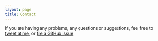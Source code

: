 ```yaml
---
layout: page
title: Contact
---
```


If you are having any problems, any questions or suggestions, feel free to [tweet at me](https://twitter.com/intent/tweet?text=%40{{site.author.twitter}}), or [file a GitHub issue](https://github.com/{{site.author.github}}/davidcbrownio/issues/new)
